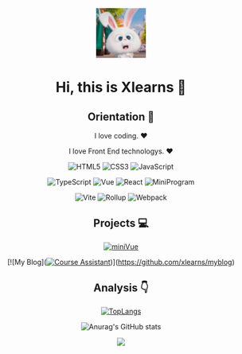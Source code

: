 <!-- [![xlearns's github stats](https://github-readme-stats.vercel.app/api?username=xlearns)](https://github.com/anuraghazra/github-readme-stats) -->
<div align=center>

<img alt="Xlearns" src="./assets/avatar.png" width=100 />

# Hi, this is Xlearns :wave:

<!-- <p>

[![Bilibili](https://img.shields.io/badge/dynamic/json?labelColor=FE7398&logo=bilibili&logoColor=white&label=bilibili%20fans&color=00aeec&query=%24.data.totalSubs&url=https%3A%2F%2Fapi.spencerwoo.com%2Fsubstats%2F%3Fsource%3Dbilibili%26queryKey%3D439734028)](https://space.bilibili.com/439734028)
[![Zhihu](https://img.shields.io/badge/dynamic/json?color=142026&labelColor=0066ff&logo=zhihu&logoColor=white&label=zhihu%20fans&query=%24.data.totalSubs&url=https%3A%2F%2Fapi.spencerwoo.com%2Fsubstats%2F%3Fsource%3Dzhihu%26queryKey%3Dsyy11cn)](https://www.zhihu.com/people/syy11cn)
[![Juejin](https://img.shields.io/badge/juejin-%E5%AD%99%E8%BD%B6%E6%89%AC-1e80ff?logo=bytedance)](https://juejin.cn/user/4010632618185038)
[![Github Stars](https://img.shields.io/github/stars/syy11cn?color=faf408&label=github%20stars&logo=github)](https://github.com/syy11cn)

</p> https://hit.yhype.me

<p>

[![Website](https://img.shields.io/badge/personal%20website-syy11.cn-b860ff?logo=html5&logoColor=white&labelColor=red)](https://syy11.cn)
[![Wechat Subscription Account](https://img.shields.io/badge/subscription%20account-%E5%AD%99%E8%BD%B6%E6%89%AC-1e80ff?logo=wechat)](https://mp.weixin.qq.com/mp/profile_ext?action=home&__biz=MzIwNzQxNTgxNQ==&scene=124#wechat_redirect)

</p>

![Profile View Counter](https://komarev.com/ghpvc/?username=syy11cn)

## Introduction :raised_hands:

Student of [@UESTC](https://github.com/uestcer). :school:

Major in Software Engineering. :man_technologist:

I love open source spirit. :heart:

Hope to make more friends in open source projects. :eyes:

-->

## Orientation :dart:

I love coding. :heart:

I love Front End technologys. :heart:

<p>

![HTML5](https://img.shields.io/badge/-HTML5-red?logo=html5&logoColor=white)
![CSS3](https://img.shields.io/badge/-CSS3-blue?logo=css3&logoColor=white)
![JavaScript](https://img.shields.io/badge/-JavaScript-yellow?logo=javascript&logoColor=white)

</p>

<p>

![TypeScript](https://img.shields.io/badge/-TypeScript-blue?logo=typescript&logoColor=white)
![Vue](https://img.shields.io/badge/-Vue-34495e?logo=vue.js)
![React](https://img.shields.io/badge/-React-282c34?logo=react)
![MiniProgram](https://img.shields.io/badge/-MiniProgram-07c160?logo=wechat&logoColor=white)

</p>

<p>

![Vite](https://img.shields.io/badge/-Vite-646cff?logo=vite&logoColor=white)
![Rollup](https://img.shields.io/badge/-Rollup-ef3335?logo=rollup.js&logoColor=white)
![Webpack](https://img.shields.io/badge/-Webpack-1a6bac?logo=webpack)

</p>

## Projects :computer:

[![miniVue](https://github-readme-stats.vercel.app/api/pin/?username=xlearns&repo=miniVue)](https://github.com/xlearns/miniVue)


[![My Blog]([![Course Assistant](https://github-readme-stats.vercel.app/api/pin/?username=xlearns&repo=myblog)](https://github.com/xlearns/myblog))](https://github.com/xlearns/myblog)



## Analysis :point_down:

[![TopLangs](https://github-readme-stats.vercel.app/api/top-langs/?username=xlearns&layout=compact)](https://github.com/anuraghazra/github-readme-stats)

![Anurag's GitHub stats](https://github-readme-stats.vercel.app/api?username=xlearns&show_icons=true&bg_color=30,e96443,904e95&title_color=fff&text_color=fff)

![](https://github-profile-trophy.vercel.app/?username=xlearns&theme=flat&column=7&margin-w=10)

</div>
